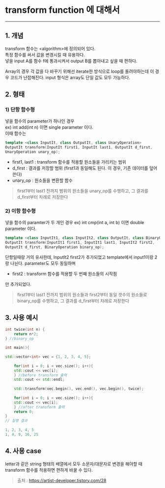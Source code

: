 # transform function 에 대해서
___

## 1. 개념  
transform 함수는 &#60;algorithm&#62;에 정의되어 있다.  
특정 함수를 써서 값을 변경시킬 때 유용하다.  
넣을 input A를 함수 f에 통과시켜서 output B를 뽑아내고 싶을 때 편하다.  

Array의 경우 각 값을 다 바꾸기 위해선 iterate한 방식으로 loop를 돌려야하는데 이 경우 코드가 난잡해진다. input 형식은 array도 단일 값도 모두 가능하다.

## 2. 형태  

### 1) 단항 함수형
넣을 함수의 parameter가 하나인 경우  
ex) int add(int n) 이면 single parameter 이다.  
이때 함수는

```cpp
template <class InputIt, class OutputIt, class UnaryOperation>
OutputIt transform(InputIt first1, InputIt last1, OutputIt d_first,
UnaryOperation unary_op);
```

- first1, last1 : transform 함수를 적용할 원소들을 가리키는 범위  
- d_first : 결과를 저장할 범위 (first1과 동일해도 된다. 이 경우, 기존 데이터를 덮어쓴다)
- unary_op : 원소들을 변환할 함수

> first1부터 last1 전까지 범위의 원소들을 unary_op를 수행하고, 그 결과를 d_first부터 차례로 저장한다

### 2) 이항 함수형
넣을 함수의 paramter가 두 개인 경우
ex) int cmp(int a, int b) 이면 double parameter 이다.  

```cpp
template <class InputIt1, class InputIt2, class OutputIt, class BinaryOperation>
OutputIt transform(InputIt1 first1, InputIt1 last1, InputIt2 first2,
OutputIt d_first, BinaryOperation binary_op);
```
단항일때랑 거의 유사한데, InputIt2 first2가 추가되었고 template에서 input1이랑 2랑 나뉜다. parameter도 모두 동일하며
- first2 : transform 함수를 적용할 두 번째 원소들의 시작점  

만 추가되었다.  

> first1부터 last1 전까지 범위의 원소들과 first2부터 동일 갯수의 원소들로 binary_op를 수행하고, 그 결과를 d_first부터 차례로 저장한다

## 3. 사용 예시  

```cpp
int twice(int n) {
    return n*2;
} //binary_op
 
int main(){
	
std::vector<int> vec = {1, 2, 3, 4, 5};
 
    for(int i = 0; i < vec.size(); i++){
    std::cout << vec[i];
    } //before transform 출력
    std::cout << std::endl;
 
    std::transform(vec.begin(), vec.end(), vec.begin(), twice);
 
    for(int i = 0; i < vec.size(); i++){
    std::cout << vec[i];
    } //after transform 출력
    return 0;
}
// 실행 결과
 
1, 2, 3, 4, 5
1, 4, 9, 16, 25
```  


## 4. 사용 case  
letter과 같은 string 형태의 배열에서 모두 소문자/대문자로 변경을 해야할 때 transform 함수를 적용하면 편하게 바꿀 수 있다.  

> 출처 : https://artist-developer.tistory.com/28